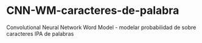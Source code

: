 # CNN-WM-caracteres-de-palabra
Convolutional Neural Network Word Model - modelar probabilidad de sobre caracteres IPA de palabras
